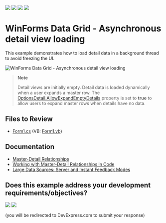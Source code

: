 <!-- default badges list -->
![](https://img.shields.io/endpoint?url=https://codecentral.devexpress.com/api/v1/VersionRange/128632479/24.2.1%2B)
[![](https://img.shields.io/badge/Open_in_DevExpress_Support_Center-FF7200?style=flat-square&logo=DevExpress&logoColor=white)](https://supportcenter.devexpress.com/ticket/details/E2745)
[![](https://img.shields.io/badge/📖_How_to_use_DevExpress_Examples-e9f6fc?style=flat-square)](https://docs.devexpress.com/GeneralInformation/403183)
[![](https://img.shields.io/badge/💬_Leave_Feedback-feecdd?style=flat-square)](#does-this-example-address-your-development-requirementsobjectives)
<!-- default badges end -->

# WinForms Data Grid - Asynchronous detail view loading

This example demonstrates how to load detail data in a background thread to avoid freezing the UI. 

![WinForms Data Grid - Asynchronous detail view loading](https://raw.githubusercontent.com/DevExpress-Examples/master-detail-how-to-load-detail-view-data-asynchronously-e2745/13.1.4%2B/media/winforms-grid-async-master-detail.gif)

> **Note**
>
> Detail views are initially empty. Detail data is loaded dynamically when a user expands a master row. The [OptionsDetail.AllowExpandEmptyDetails](https://docs.devexpress.com/WindowsForms/DevExpress.XtraGrid.Views.Grid.GridOptionsDetail.AllowExpandEmptyDetails) property is set to **true** to allow users to expand master rows when details have no data.


## Files to Review

* [Form1.cs](./CS/WindowsFormsSample/Form1.cs) (VB: [Form1.vb](./VB/WindowsFormsSample/Form1.vb))


## Documentation

* [Master-Detail Relationships](https://docs.devexpress.com/WindowsForms/3473/controls-and-libraries/data-grid/master-detail-relationships)
* [Working with Master-Detail Relationships in Code](https://docs.devexpress.com/WindowsForms/732/controls-and-libraries/data-grid/master-detail/working-with-master-detail-relationships-in-code)
* [Large Data Sources: Server and Instant Feedback Modes](https://docs.devexpress.com/WindowsForms/8398/controls-and-libraries/data-grid/data-binding/large-data-sources-server-and-instant-feedback-modes)
<!-- feedback -->
## Does this example address your development requirements/objectives?

[<img src="https://www.devexpress.com/support/examples/i/yes-button.svg"/>](https://www.devexpress.com/support/examples/survey.xml?utm_source=github&utm_campaign=winforms-grid-master-detail-async-load-detail-data&~~~was_helpful=yes) [<img src="https://www.devexpress.com/support/examples/i/no-button.svg"/>](https://www.devexpress.com/support/examples/survey.xml?utm_source=github&utm_campaign=winforms-grid-master-detail-async-load-detail-data&~~~was_helpful=no)

(you will be redirected to DevExpress.com to submit your response)
<!-- feedback end -->
